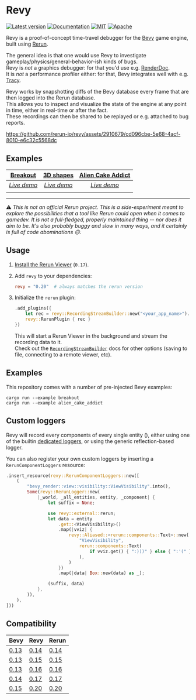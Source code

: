 # Revy

[![Latest version](https://img.shields.io/crates/v/revy.svg)](https://crates.io/crates/revy)
[![Documentation](https://docs.rs/revy/badge.svg)](https://docs.rs/revy)
[![MIT](https://img.shields.io/badge/license-MIT-blue.svg)](https://github.com/rerun-io/revy/blob/master/LICENSE-MIT)
[![Apache](https://img.shields.io/badge/license-Apache-blue.svg)](https://github.com/rerun-io/revy/blob/master/LICENSE-APACHE)

Revy is a proof-of-concept time-travel debugger for the [Bevy](https://github.com/bevyengine/bevy) game engine, built using [Rerun](https://github.com/rerun-io/rerun).

The general idea is that one would use Revy to investigate gameplay/physics/general-behavior-ish kinds of bugs.  
Revy is _not_ a graphics debugger: for that you'd use e.g. [RenderDoc](https://github.com/baldurk/renderdoc).  
It is _not_ a performance profiler either: for that, Bevy integrates well with e.g. [Tracy](https://github.com/wolfpld/tracy).

Revy works by snapshotting diffs of the Bevy database every frame that are then logged into the Rerun database.  
This allows you to inspect and visualize the state of the engine at any point in time, either in real-time or after the fact.  
These recordings can then be shared to be replayed or e.g. attached to bug reports.

https://github.com/rerun-io/revy/assets/2910679/cd096cbe-5e68-4acf-8010-e6c32c5568dc

## Examples 

|[Breakout](https://github.com/bevyengine/bevy/blob/v0.15.0/examples/games/breakout.rs)|[3D shapes](https://github.com/bevyengine/bevy/blob/v0.15.0/examples/3d/3d_shapes.rs)|[Alien Cake Addict](https://github.com/bevyengine/bevy/blob/v0.15.0/examples/games/alien_cake_addict.rs)|
| :----------------------------------------------------------------: | :-------------------------------------------------------------: | :--------------------------------------------------------------: |
| [*Live demo*](https://rerun.io/viewer/version/0.20.0/?url=https://static.rerun.io/rrd/0.20.0/revy_breakout_3572dc5d61f77dc4fc9675a85c74035a6ee4b020.rrd) | [*Live demo*](https://rerun.io/viewer/version/0.20.0/?url=https://static.rerun.io/rrd/0.20.0/revy_3d_shapes_146ceeb1ab6e9bb69df6e3a39df6243579ed4f1d.rrd) | [*Live demo*](https://rerun.io/viewer/version/0.20.0/?url=https://static.rerun.io/rrd/0.20.0/revy_alien_cake_addict_cadb9e027130bade64c9d9352073fc7240dfc238.rrd) |
| <picture><img src="https://static.rerun.io/revy_breakout/de578dd0aee06c6ac2260da302b5e02ee4fdcdad/full.png" alt=""><source media="(max-width: 480px)" srcset="https://static.rerun.io/revy_breakout/de578dd0aee06c6ac2260da302b5e02ee4fdcdad/480w.png"><source media="(max-width: 768px)" srcset="https://static.rerun.io/revy_breakout/de578dd0aee06c6ac2260da302b5e02ee4fdcdad/768w.png"><source media="(max-width: 1024px)" srcset="https://static.rerun.io/revy_breakout/de578dd0aee06c6ac2260da302b5e02ee4fdcdad/1024w.png"><source media="(max-width: 1200px)" srcset="https://static.rerun.io/revy_breakout/de578dd0aee06c6ac2260da302b5e02ee4fdcdad/1200w.png"></picture> | <picture><img src="https://static.rerun.io/revy_3d_shapes/28870c94c4ffec871916890d8eaa8661da1b364e/full.png" alt=""><source media="(max-width: 480px)" srcset="https://static.rerun.io/revy_3d_shapes/28870c94c4ffec871916890d8eaa8661da1b364e/480w.png"><source media="(max-width: 768px)" srcset="https://static.rerun.io/revy_3d_shapes/28870c94c4ffec871916890d8eaa8661da1b364e/768w.png"><source media="(max-width: 1024px)" srcset="https://static.rerun.io/revy_3d_shapes/28870c94c4ffec871916890d8eaa8661da1b364e/1024w.png"><source media="(max-width: 1200px)" srcset="https://static.rerun.io/revy_3d_shapes/28870c94c4ffec871916890d8eaa8661da1b364e/1200w.png"></picture> |<picture><img src="https://static.rerun.io/revy_alien_cake_addict/8c6f1828dec207f86a887d1b180e9d92b38b4523/full.png" alt=""><source media="(max-width: 480px)" srcset="https://static.rerun.io/revy_alien_cake_addict/8c6f1828dec207f86a887d1b180e9d92b38b4523/480w.png"><source media="(max-width: 768px)" srcset="https://static.rerun.io/revy_alien_cake_addict/8c6f1828dec207f86a887d1b180e9d92b38b4523/768w.png"><source media="(max-width: 1024px)" srcset="https://static.rerun.io/revy_alien_cake_addict/8c6f1828dec207f86a887d1b180e9d92b38b4523/1024w.png"><source media="(max-width: 1200px)" srcset="https://static.rerun.io/revy_alien_cake_addict/8c6f1828dec207f86a887d1b180e9d92b38b4523/1200w.png"></picture> |

---

:warning: _This is not an official Rerun project. This is a side-experiment meant to explore the possibilities that a tool like Rerun could open when it comes to gamedev. It is not a full-fledged, properly maintained thing -- nor does it aim to be. It's also probably buggy and slow in many ways, and it certainly is full of code abominations :upside_down_face:._ 

## Usage

1. [Install the Rerun Viewer](https://www.rerun.io/docs/getting-started/installing-viewer) (`0.17`).

2. Add `revy` to your dependencies:
    ```toml
    revy = "0.20"  # always matches the rerun version
    ```

3. Initialize the `rerun` plugin:
    ```rust
    .add_plugins({
        let rec = revy::RecordingStreamBuilder::new("<your_app_name>").spawn().unwrap();
        revy::RerunPlugin { rec }
    })
    ```
    This will start a Rerun Viewer in the background and stream the recording data to it.  
    Check out the [`RecordingStreamBuilder`](https://docs.rs/rerun/latest/rerun/struct.RecordingStreamBuilder.html) docs for other options (saving to file, connecting to a remote viewer, etc).

## Examples

This repository comes with a number of pre-injected Bevy examples:

```shell
cargo run --example breakout
cargo run --example alien_cake_addict
```


## Custom loggers

Revy will record every components of every single entity (), either using one of the builtin [dedicated loggers](./src/default_loggers.rs), or using the generic reflection-based logger.

You can also register your own custom loggers by inserting a `RerunComponentLoggers` resource:
```rust
.insert_resource(revy::RerunComponentLoggers::new([
    (
        "bevy_render::view::visibility::ViewVisibility".into(),
        Some(revy::RerunLogger::new(
            |_world, _all_entities, entity, _component| {
                let suffix = None;

                use revy::external::rerun;
                let data = entity
                    .get::<ViewVisibility>()
                    .map(|vviz| {
                        revy::Aliased::<rerun::components::Text>::new(
                            "ViewVisibility",
                            rerun::components::Text(
                                if vviz.get() { ":)))" } else { ":'(" }.into(),
                            ),
                        )
                    })
                    .map(|data| Box::new(data) as _);

                (suffix, data)
            },
        )),
    ),
]))
```

## Compatibility

| Bevy                                                             | Revy                                                          | Rerun                                                          |
| ---------------------------------------------------------------- | ------------------------------------------------------------- | -------------------------------------------------------------- |
| [0.13](https://github.com/bevyengine/bevy/releases/tag/v0.13.0)  | [0.14](https://github.com/rerun-io/revy/releases/tag/0.14.0)  | [0.14](https://github.com/rerun-io/rerun/releases/tag/0.14.0)  |
| [0.13](https://github.com/bevyengine/bevy/releases/tag/v0.13.0)  | [0.15](https://github.com/rerun-io/revy/releases/tag/0.15.0)  | [0.15](https://github.com/rerun-io/rerun/releases/tag/0.15.0)  |
| [0.13](https://github.com/bevyengine/bevy/releases/tag/v0.13.0)  | [0.16](https://github.com/rerun-io/revy/releases/tag/0.16.0)  | [0.16](https://github.com/rerun-io/rerun/releases/tag/0.16.0)  |
| [0.14](https://github.com/bevyengine/bevy/releases/tag/v0.14.0)  | [0.17](https://github.com/rerun-io/revy/releases/tag/0.17.0)  | [0.17](https://github.com/rerun-io/rerun/releases/tag/0.17.0)  |
| [0.15](https://github.com/bevyengine/bevy/releases/tag/v0.15.0)  | [0.20](https://github.com/rerun-io/revy/releases/tag/0.20.0)  | [0.20](https://github.com/rerun-io/rerun/releases/tag/0.20.0)  |
